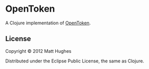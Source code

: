 OpenToken
=========

A Clojure implementation of [OpenToken](http://tools.ietf.org/html/draft-smith-opentoken-02).

## License

Copyright © 2012 Matt Hughes

Distributed under the Eclipse Public License, the same as Clojure.
